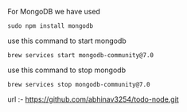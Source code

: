
For MongoDB we have used 

```
sudo npm install mongodb
```

use this command to start mongodb
```
brew services start mongodb-community@7.0
```


use this command to stop mongodb
```
brew services stop mongodb-community@7.0
```

url :- https://github.com/abhinav3254/todo-node.git